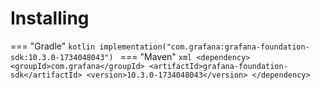 # Installing

=== "Gradle"
    ```kotlin
    implementation("com.grafana:grafana-foundation-sdk:10.3.0-1734048043")
    ```
=== "Maven"
    ```xml
    <dependency>
        <groupId>com.grafana</groupId>
        <artifactId>grafana-foundation-sdk</artifactId>
        <version>10.3.0-1734048043</version>
    </dependency>
    ```
